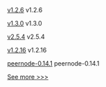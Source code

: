 
[v1.2.6](https://github.com/hyperledger/firefly-tokens-erc20-erc721/releases/tag/v1.2.6) v1.2.6

[v1.3.0](https://github.com/hyperledger/fabric-gateway/releases/tag/v1.3.0) v1.3.0

[v2.5.4](https://github.com/hyperledger/fabric-chaincode-node/releases/tag/v2.5.4) v2.5.4

[v1.2.16](https://github.com/hyperledger/firefly-common/releases/tag/v1.2.16) v1.2.16

[peernode-0.14.1](https://github.com/hyperledger/bevel/releases/tag/peernode-0.14.1) peernode-0.14.1


[See more >>>](https://start-here.hyperledger.org/releases)
